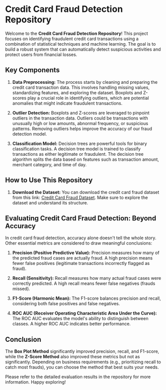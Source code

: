 # Credit Card Fraud Detection Repository

Welcome to the **Credit Card Fraud Detection Repository**! This project focuses on identifying fraudulent credit card transactions using a combination of statistical techniques and machine learning. The goal is to build a robust system that can automatically detect suspicious activities and protect users from financial losses.

## Key Components

1. **Data Preprocessing:** The process starts by cleaning and preparing the credit card transaction data. This involves handling missing values, standardizing features, and exploring the dataset. Boxplots and Z-scores play a crucial role in identifying outliers, which are potential anomalies that might indicate fraudulent transactions.

2. **Outlier Detection:** Boxplots and Z-scores are leveraged to pinpoint outliers in the transaction data. Outliers could be transactions with unusually high or low amounts, abnormal frequency, or suspicious patterns. Removing outliers helps improve the accuracy of our fraud detection model.

3. **Classification Model:** Decision trees are powerful tools for binary classification tasks. A decision tree model is trained to classify transactions as either legitimate or fraudulent. The decision tree algorithm splits the data based on features such as transaction amount, merchant category, and time of day.

## How to Use This Repository

1. **Download the Dataset:** You can download the credit card fraud dataset from this link: [Credit Card Fraud Dataset](https://www.kaggle.com/datasets/mlg-ulb/creditcardfraud). Make sure to explore the dataset and understand its structure.

## Evaluating Credit Card Fraud Detection: Beyond Accuracy

In credit card fraud detection, accuracy alone doesn't tell the whole story. Other essential metrics are considered to draw meaningful conclusions:

1. **Precision (Positive Predictive Value):** Precision measures how many of the predicted fraud cases are actually fraud. A high precision means fewer false positives (legitimate transactions incorrectly flagged as fraud).

2. **Recall (Sensitivity):** Recall measures how many actual fraud cases were correctly predicted. A high recall means fewer false negatives (frauds missed).

3. **F1-Score (Harmonic Mean):** The F1-score balances precision and recall, considering both false positives and false negatives.

4. **ROC AUC (Receiver Operating Characteristic Area Under the Curve):** The ROC AUC evaluates the model's ability to distinguish between classes. A higher ROC AUC indicates better performance.

## Conclusion

The **Box Plot Method** significantly improved precision, recall, and F1-score, while the **Z-Score Method** also improved these metrics but not as significantly. Depending on business requirements (e.g., prioritizing recall to catch most frauds), you can choose the method that best suits your needs.

Please refer to the detailed evaluation results in the repository for more information. Happy exploring!
